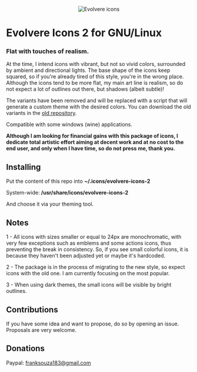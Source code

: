 <p align="center">
  <img src="https://raw.githubusercontent.com/franksouza183/Evolvere-Icons/master/preview.png" alt="Evolvere icons"/>
</p>

# Evolvere Icons 2 for GNU/Linux

### Flat with touches of realism.

At the time, I intend icons with vibrant, but not so vivid colors, surrounded by ambient and directional lights. The base shape of the icons keep squared, so if you're already tired of this style, you're in the wrong place. Although the icons tend to be more flat, my main art line is realism, so do not expect a lot of outlines out there, but shadows (albeit subtle)!

The variants have been removed and will be replaced with a script that will generate a custom theme with the desired colors. You can download the old variants in the [old repository](https://github.com/franksouza183/EvolvereSuit).

Compatible with some windows (wine) applications.

**Although I am looking for financial gains with this package of icons, I dedicate total artistic effort aiming at decent work and at no cost to the end user, and only when I have time, so do not press me, thank you.**

## Installing

Put the content of this repo into **~/.icons/evolvere-icons-2**

System-wide: **/usr/share/icons/evolvere-icons-2**

And choose it via your theming tool.

## Notes

1 - All icons with sizes smaller or equal to 24px are monochromatic, with very few exceptions such as emblems and some actions icons, thus preventing the break in consistency. So, if you see small colorful icons, it is because they haven't been adjusted yet or maybe it's hardcoded.

2 - The package is in the process of migrating to the new style, so expect icons with the old one. I am currently focusing on the most popular.

3 - When using dark themes, the small icons will be visible by bright outlines.

## Contributions

If you have some idea and want to propose, do so by opening an issue. Proposals are very welcome.

## Donations

Paypal: franksouza183@gmail.com
